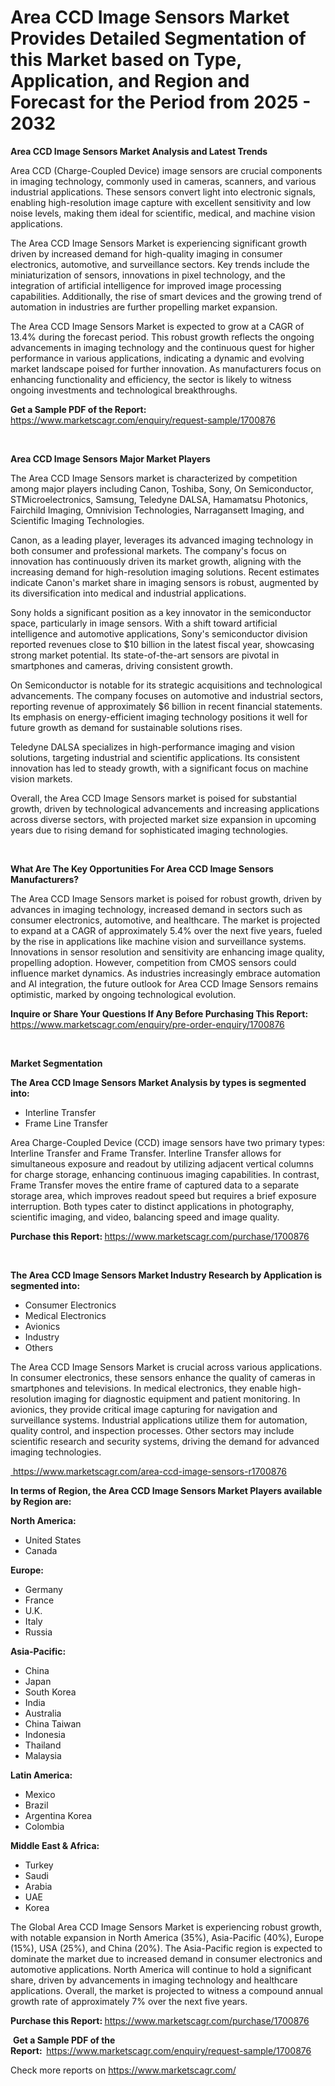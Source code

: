 <p><h1>Area CCD Image Sensors Market Provides Detailed Segmentation of this Market based on Type, Application, and Region and Forecast for the Period from 2025 - 2032</h1></p><p><strong>Area CCD Image Sensors Market Analysis and Latest Trends</strong></p>
<p><p>Area CCD (Charge-Coupled Device) image sensors are crucial components in imaging technology, commonly used in cameras, scanners, and various industrial applications. These sensors convert light into electronic signals, enabling high-resolution image capture with excellent sensitivity and low noise levels, making them ideal for scientific, medical, and machine vision applications.</p><p>The Area CCD Image Sensors Market is experiencing significant growth driven by increased demand for high-quality imaging in consumer electronics, automotive, and surveillance sectors. Key trends include the miniaturization of sensors, innovations in pixel technology, and the integration of artificial intelligence for improved image processing capabilities. Additionally, the rise of smart devices and the growing trend of automation in industries are further propelling market expansion.</p><p>The Area CCD Image Sensors Market is expected to grow at a CAGR of 13.4% during the forecast period. This robust growth reflects the ongoing advancements in imaging technology and the continuous quest for higher performance in various applications, indicating a dynamic and evolving market landscape poised for further innovation. As manufacturers focus on enhancing functionality and efficiency, the sector is likely to witness ongoing investments and technological breakthroughs.</p></p>
<p><strong>Get a Sample PDF of the Report:&nbsp;</strong> <a href="https://www.marketscagr.com/enquiry/request-sample/1700876?utm_campaign=2016&utm_medium=2&utm_source=Github&utm_content=ia&utm_term=09012025&utm_id=area-ccd-image-sensors">https://www.marketscagr.com/enquiry/request-sample/1700876</a></p>
<p>&nbsp;</p>
<p><strong>Area CCD Image Sensors Major Market Players</strong></p>
<p><p>The Area CCD Image Sensors market is characterized by competition among major players including Canon, Toshiba, Sony, On Semiconductor, STMicroelectronics, Samsung, Teledyne DALSA, Hamamatsu Photonics, Fairchild Imaging, Omnivision Technologies, Narragansett Imaging, and Scientific Imaging Technologies. </p><p>Canon, as a leading player, leverages its advanced imaging technology in both consumer and professional markets. The company's focus on innovation has continuously driven its market growth, aligning with the increasing demand for high-resolution imaging solutions. Recent estimates indicate Canon's market share in imaging sensors is robust, augmented by its diversification into medical and industrial applications.</p><p>Sony holds a significant position as a key innovator in the semiconductor space, particularly in image sensors. With a shift toward artificial intelligence and automotive applications, Sony's semiconductor division reported revenues close to $10 billion in the latest fiscal year, showcasing strong market potential. Its state-of-the-art sensors are pivotal in smartphones and cameras, driving consistent growth.</p><p>On Semiconductor is notable for its strategic acquisitions and technological advancements. The company focuses on automotive and industrial sectors, reporting revenue of approximately $6 billion in recent financial statements. Its emphasis on energy-efficient imaging technology positions it well for future growth as demand for sustainable solutions rises.</p><p>Teledyne DALSA specializes in high-performance imaging and vision solutions, targeting industrial and scientific applications. Its consistent innovation has led to steady growth, with a significant focus on machine vision markets.</p><p>Overall, the Area CCD Image Sensors market is poised for substantial growth, driven by technological advancements and increasing applications across diverse sectors, with projected market size expansion in upcoming years due to rising demand for sophisticated imaging technologies.</p></p>
<p>&nbsp;</p>
<p><strong>What Are The Key Opportunities For Area CCD Image Sensors Manufacturers?</strong></p>
<p><p>The Area CCD Image Sensors market is poised for robust growth, driven by advances in imaging technology, increased demand in sectors such as consumer electronics, automotive, and healthcare. The market is projected to expand at a CAGR of approximately 5.4% over the next five years, fueled by the rise in applications like machine vision and surveillance systems. Innovations in sensor resolution and sensitivity are enhancing image quality, propelling adoption. However, competition from CMOS sensors could influence market dynamics. As industries increasingly embrace automation and AI integration, the future outlook for Area CCD Image Sensors remains optimistic, marked by ongoing technological evolution.</p></p>
<p><strong>Inquire or Share Your Questions If Any Before Purchasing This Report:</strong> <a href="https://www.marketscagr.com/enquiry/pre-order-enquiry/1700876?utm_campaign=2016&utm_medium=2&utm_source=Github&utm_content=ia&utm_term=09012025&utm_id=area-ccd-image-sensors">https://www.marketscagr.com/enquiry/pre-order-enquiry/1700876</a></p>
<p>&nbsp;</p>
<p><strong>Market Segmentation</strong></p>
<p><strong>The Area CCD Image Sensors Market Analysis by types is segmented into:</strong></p>
<p><ul><li>Interline Transfer</li><li>Frame Line Transfer</li></ul></p>
<p><p>Area Charge-Coupled Device (CCD) image sensors have two primary types: Interline Transfer and Frame Transfer. Interline Transfer allows for simultaneous exposure and readout by utilizing adjacent vertical columns for charge storage, enhancing continuous imaging capabilities. In contrast, Frame Transfer moves the entire frame of captured data to a separate storage area, which improves readout speed but requires a brief exposure interruption. Both types cater to distinct applications in photography, scientific imaging, and video, balancing speed and image quality.</p></p>
<p><strong>Purchase this Report:&nbsp;</strong><a href="https://www.marketscagr.com/purchase/1700876?utm_campaign=2016&utm_medium=2&utm_source=Github&utm_content=ia&utm_term=09012025&utm_id=area-ccd-image-sensors">https://www.marketscagr.com/purchase/1700876</a></p>
<p>&nbsp;</p>
<p><strong>The Area CCD Image Sensors Market Industry Research by Application is segmented into:</strong></p>
<p><ul><li>Consumer Electronics</li><li>Medical Electronics</li><li>Avionics</li><li>Industry</li><li>Others</li></ul></p>
<p><p>The Area CCD Image Sensors Market is crucial across various applications. In consumer electronics, these sensors enhance the quality of cameras in smartphones and televisions. In medical electronics, they enable high-resolution imaging for diagnostic equipment and patient monitoring. In avionics, they provide critical image capturing for navigation and surveillance systems. Industrial applications utilize them for automation, quality control, and inspection processes. Other sectors may include scientific research and security systems, driving the demand for advanced imaging technologies.</p></p>
<p><a href="https://www.marketscagr.com/area-ccd-image-sensors-r1700876?utm_campaign=2016&utm_medium=2&utm_source=Github&utm_content=ia&utm_term=09012025&utm_id=area-ccd-image-sensors">&nbsp;https://www.marketscagr.com/area-ccd-image-sensors-r1700876</a></p>
<p><strong>In terms of Region, the Area CCD Image Sensors Market Players available by Region are:</strong></p>
<p>
    <p> <strong> North America: </strong>
        <ul>
            <li>United States</li>
            <li>Canada</li>
        </ul>
        </p> 
    <p> <strong> Europe: </strong>
        <ul>
            <li>Germany</li>
            <li>France</li>
            <li>U.K.</li>
            <li>Italy</li>
            <li>Russia</li>
        </ul>
        </p> 
    <p> <strong> Asia-Pacific: </strong>
        <ul>
            <li>China</li>
            <li>Japan</li>
            <li>South Korea</li>
            <li>India</li>
            <li>Australia</li>
            <li>China Taiwan</li>
            <li>Indonesia</li>
            <li>Thailand</li>
            <li>Malaysia</li>
        </ul>
        </p> 
    <p> <strong> Latin America: </strong>
        <ul>
            <li>Mexico</li>
            <li>Brazil</li>
            <li>Argentina Korea</li>
            <li>Colombia</li>
        </ul>
        </p> 
    <p> <strong> Middle East & Africa: </strong>
        <ul>
            <li>Turkey</li>
            <li>Saudi</li>
            <li>Arabia</li>
            <li>UAE</li>
            <li>Korea</li>
        </ul>
    </p>
    </p>
<p><p>The Global Area CCD Image Sensors Market is experiencing robust growth, with notable expansion in North America (35%), Asia-Pacific (40%), Europe (15%), USA (25%), and China (20%). The Asia-Pacific region is expected to dominate the market due to increased demand in consumer electronics and automotive applications. North America will continue to hold a significant share, driven by advancements in imaging technology and healthcare applications. Overall, the market is projected to witness a compound annual growth rate of approximately 7% over the next five years.</p></p>
<p><strong>Purchase this Report: </strong><a href="https://www.marketscagr.com/purchase/1700876?utm_campaign=2016&utm_medium=2&utm_source=Github&utm_content=ia&utm_term=09012025&utm_id=area-ccd-image-sensors">https://www.marketscagr.com/purchase/1700876</a></p>
<p>&nbsp;<strong>Get a Sample PDF of the Report:&nbsp;&nbsp;</strong><a href="https://www.marketscagr.com/enquiry/request-sample/1700876?utm_campaign=2016&utm_medium=2&utm_source=Github&utm_content=ia&utm_term=09012025&utm_id=area-ccd-image-sensors">https://www.marketscagr.com/enquiry/request-sample/1700876</a></p>
<p><strong></strong></p>
<p>Check more reports on <a href="https://www.marketscagr.com/?utm_campaign=2016&utm_medium=2&utm_source=Github&utm_content=ia&utm_term=09012025&utm_id=area-ccd-image-sensors">https://www.marketscagr.com/</a></p>